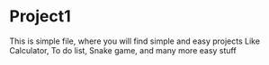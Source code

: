 # Project1
This is simple file, where you will find simple and easy projects
Like Calculator, To do list, Snake game, and many more easy stuff 
